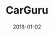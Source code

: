 ---
layout: site
title: "CarGuru"
date: 2018-01-02
categories: [community]
version: 4.1.3
major: 4
minor: 1
patch: 3
slug: carguru
link: https://www.carguruclub.com/
permalink: /sites/:slug
---